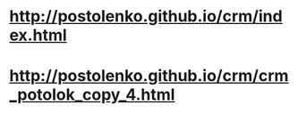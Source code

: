 # http://postolenko.github.io/crm/index.html
# http://postolenko.github.io/crm/crm_potolok_copy_4.html